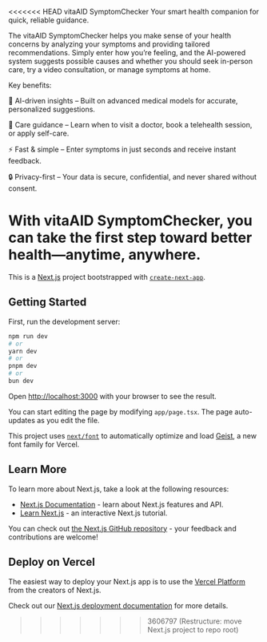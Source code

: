 <<<<<<< HEAD
vitaAID SymptomChecker
Your smart health companion for quick, reliable guidance.

The vitaAID SymptomChecker helps you make sense of your health concerns by analyzing your symptoms and providing tailored recommendations. Simply enter how you’re feeling, and the AI-powered system suggests possible causes and whether you should seek in-person care, try a video consultation, or manage symptoms at home.

Key benefits:

🧠 AI-driven insights – Built on advanced medical models for accurate, personalized suggestions.

🏥 Care guidance – Learn when to visit a doctor, book a telehealth session, or apply self-care.

⚡ Fast & simple – Enter symptoms in just seconds and receive instant feedback.

🔒 Privacy-first – Your data is secure, confidential, and never shared without consent.

With vitaAID SymptomChecker, you can take the first step toward better health—anytime, anywhere.
=======
This is a [Next.js](https://nextjs.org) project bootstrapped with [`create-next-app`](https://nextjs.org/docs/app/api-reference/cli/create-next-app).

## Getting Started

First, run the development server:

```bash
npm run dev
# or
yarn dev
# or
pnpm dev
# or
bun dev
```

Open [http://localhost:3000](http://localhost:3000) with your browser to see the result.

You can start editing the page by modifying `app/page.tsx`. The page auto-updates as you edit the file.

This project uses [`next/font`](https://nextjs.org/docs/app/building-your-application/optimizing/fonts) to automatically optimize and load [Geist](https://vercel.com/font), a new font family for Vercel.

## Learn More

To learn more about Next.js, take a look at the following resources:

- [Next.js Documentation](https://nextjs.org/docs) - learn about Next.js features and API.
- [Learn Next.js](https://nextjs.org/learn) - an interactive Next.js tutorial.

You can check out [the Next.js GitHub repository](https://github.com/vercel/next.js) - your feedback and contributions are welcome!

## Deploy on Vercel

The easiest way to deploy your Next.js app is to use the [Vercel Platform](https://vercel.com/new?utm_medium=default-template&filter=next.js&utm_source=create-next-app&utm_campaign=create-next-app-readme) from the creators of Next.js.

Check out our [Next.js deployment documentation](https://nextjs.org/docs/app/building-your-application/deploying) for more details.
>>>>>>> 3606797 (Restructure: move Next.js project to repo root)
